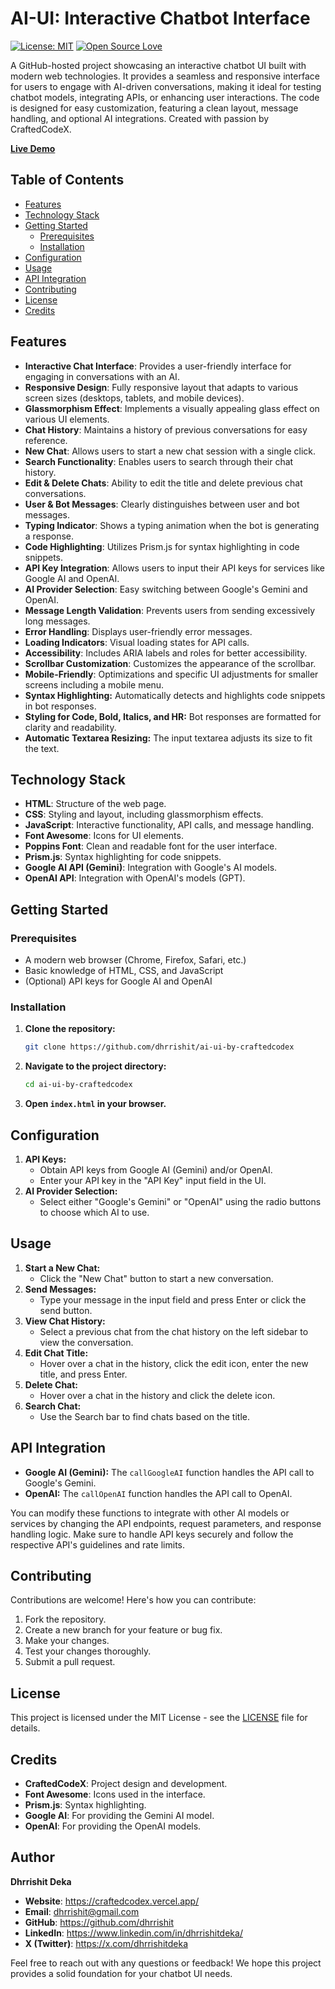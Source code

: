 # AI-UI: Interactive Chatbot Interface

[![License: MIT](https://img.shields.io/badge/License-MIT-yellow.svg)](LICENSE)
[![Open Source Love](https://badges.frapsoft.com/os/v1/open-source.svg?v=103)](https://craftedcodex.onrender.com/)


A GitHub-hosted project showcasing an interactive chatbot UI built with modern web technologies.  It provides a seamless and responsive interface for users to engage with AI-driven conversations, making it ideal for testing chatbot models, integrating APIs, or enhancing user interactions. The code is designed for easy customization, featuring a clean layout, message handling, and optional AI integrations.  Created with passion by CraftedCodeX.

[**Live Demo**](https://demo1-ccx.pages.dev/) 

## Table of Contents

- [Features](#features)
- [Technology Stack](#technology-stack)
- [Getting Started](#getting-started)
  - [Prerequisites](#prerequisites)
  - [Installation](#installation)
- [Configuration](#configuration)
- [Usage](#usage)
- [API Integration](#api-integration)
- [Contributing](#contributing)
- [License](#license)
- [Credits](#credits)

## Features

*   **Interactive Chat Interface**: Provides a user-friendly interface for engaging in conversations with an AI.
*   **Responsive Design**: Fully responsive layout that adapts to various screen sizes (desktops, tablets, and mobile devices).
*   **Glassmorphism Effect**: Implements a visually appealing glass effect on various UI elements.
*   **Chat History**: Maintains a history of previous conversations for easy reference.
*   **New Chat**: Allows users to start a new chat session with a single click.
*   **Search Functionality**: Enables users to search through their chat history.
*   **Edit & Delete Chats**: Ability to edit the title and delete previous chat conversations.
*   **User & Bot Messages**: Clearly distinguishes between user and bot messages.
*   **Typing Indicator**: Shows a typing animation when the bot is generating a response.
*   **Code Highlighting**: Utilizes Prism.js for syntax highlighting in code snippets.
*   **API Key Integration**: Allows users to input their API keys for services like Google AI and OpenAI.
*   **AI Provider Selection**:  Easy switching between Google's Gemini and OpenAI.
*   **Message Length Validation**:  Prevents users from sending excessively long messages.
*   **Error Handling**:  Displays user-friendly error messages.
*   **Loading Indicators**: Visual loading states for API calls.
*   **Accessibility**: Includes ARIA labels and roles for better accessibility.
*   **Scrollbar Customization**: Customizes the appearance of the scrollbar.
*   **Mobile-Friendly**: Optimizations and specific UI adjustments for smaller screens including a mobile menu.
*   **Syntax Highlighting:** Automatically detects and highlights code snippets in bot responses.
*   **Styling for Code, Bold, Italics, and HR:** Bot responses are formatted for clarity and readability.
*   **Automatic Textarea Resizing:** The input textarea adjusts its size to fit the text.

## Technology Stack

*   **HTML**: Structure of the web page.
*   **CSS**: Styling and layout, including glassmorphism effects.
*   **JavaScript**:  Interactive functionality, API calls, and message handling.
*   **Font Awesome**: Icons for UI elements.
*   **Poppins Font**:  Clean and readable font for the user interface.
*   **Prism.js**: Syntax highlighting for code snippets.
*   **Google AI API (Gemini)**: Integration with Google's AI models.
*   **OpenAI API**: Integration with OpenAI's models (GPT).

## Getting Started

### Prerequisites

*   A modern web browser (Chrome, Firefox, Safari, etc.)
*   Basic knowledge of HTML, CSS, and JavaScript
*   (Optional) API keys for Google AI and OpenAI

### Installation

1.  **Clone the repository:**

    ```bash
    git clone https://github.com/dhrrishit/ai-ui-by-craftedcodex
    ```

2.  **Navigate to the project directory:**

    ```bash
    cd ai-ui-by-craftedcodex
    ```

3.  **Open `index.html` in your browser.**

## Configuration

1.  **API Keys:**
    *   Obtain API keys from Google AI (Gemini) and/or OpenAI.
    *   Enter your API key in the "API Key" input field in the UI.
2.  **AI Provider Selection:**
    *   Select either "Google's Gemini" or "OpenAI" using the radio buttons to choose which AI to use.

## Usage

1.  **Start a New Chat:**
    *   Click the "New Chat" button to start a new conversation.
2.  **Send Messages:**
    *   Type your message in the input field and press Enter or click the send button.
3.  **View Chat History:**
    *   Select a previous chat from the chat history on the left sidebar to view the conversation.
4.  **Edit Chat Title:**
    *   Hover over a chat in the history, click the edit icon, enter the new title, and press Enter.
5.  **Delete Chat:**
    *   Hover over a chat in the history and click the delete icon.
6.  **Search Chat:**
     * Use the Search bar to find chats based on the title.


## API Integration

*   **Google AI (Gemini):** The `callGoogleAI` function handles the API call to Google's Gemini.
*   **OpenAI:** The `callOpenAI` function handles the API call to OpenAI.

You can modify these functions to integrate with other AI models or services by changing the API endpoints, request parameters, and response handling logic.  Make sure to handle API keys securely and follow the respective API's guidelines and rate limits.

## Contributing

Contributions are welcome!  Here's how you can contribute:

1.  Fork the repository.
2.  Create a new branch for your feature or bug fix.
3.  Make your changes.
4.  Test your changes thoroughly.
5.  Submit a pull request.

## License

This project is licensed under the MIT License - see the [LICENSE](LICENSE) file for details.

## Credits

*   **CraftedCodeX**:  Project design and development.
*   **Font Awesome**: Icons used in the interface.
*   **Prism.js**: Syntax highlighting.
*   **Google AI**: For providing the Gemini AI model.
*   **OpenAI**: For providing the OpenAI models.


## Author
**Dhrrishit Deka**
- **Website**: https://craftedcodex.vercel.app/
- **Email**: dhrrishit@gmail.com
- **GitHub**: https://github.com/dhrrishit
- **LinkedIn**: https://www.linkedin.com/in/dhrrishitdeka/
- **X (Twitter)**: https://x.com/dhrrishitdeka

Feel free to reach out with any questions or feedback! We hope this project provides a solid foundation for your chatbot UI needs.
